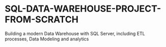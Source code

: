 # SQL-DATA-WAREHOUSE-PROJECT-FROM-SCRATCH
Building a modern Data Warehouse with SQL Server, including ETL processes, Data Modeling and analytics
